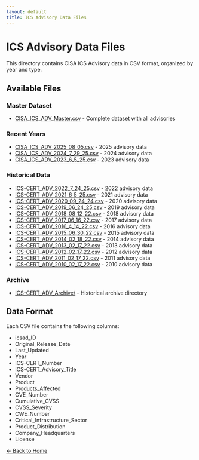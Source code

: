```yaml
---
layout: default
title: ICS Advisory Data Files
---
```


# ICS Advisory Data Files

This directory contains CISA ICS Advisory data in CSV format, organized by year and type.

## Available Files

### Master Dataset
- [CISA_ICS_ADV_Master.csv](CISA_ICS_ADV_Master.csv) - Complete dataset with all advisories

### Recent Years
- [CISA_ICS_ADV_2025_08_05.csv](CISA_ICS_ADV_2025_08_05.csv) - 2025 advisory data
- [CISA_ICS_ADV_2024_7_29_25.csv](CISA_ICS_ADV_2024_7_29_25.csv) - 2024 advisory data  
- [CISA_ICS_ADV_2023_6_5_25.csv](CISA_ICS_ADV_2023_6_5_25.csv) - 2023 advisory data

### Historical Data
- [ICS-CERT_ADV_2022_7_24_25.csv](ICS-CERT_ADV_2022_7_24_25.csv) - 2022 advisory data
- [ICS-CERT_ADV_2021_6_5_25.csv](ICS-CERT_ADV_2021_6_5_25.csv) - 2021 advisory data
- [ICS-CERT_ADV_2020_09_24_24.csv](ICS-CERT_ADV_2020_09_24_24.csv) - 2020 advisory data
- [ICS-CERT_ADV_2019_06_24_25.csv](ICS-CERT_ADV_2019_06_24_25.csv) - 2019 advisory data
- [ICS-CERT_ADV_2018_08_12_22.csv](ICS-CERT_ADV_2018_08_12_22.csv) - 2018 advisory data
- [ICS-CERT_ADV_2017_06_16_22.csv](ICS-CERT_ADV_2017_06_16_22.csv) - 2017 advisory data
- [ICS-CERT_ADV_2016_4_14_22.csv](ICS-CERT_ADV_2016_4_14_22.csv) - 2016 advisory data
- [ICS-CERT_ADV_2015_06_30_22.csv](ICS-CERT_ADV_2015_06_30_22.csv) - 2015 advisory data
- [ICS-CERT_ADV_2014_02_18_22.csv](ICS-CERT_ADV_2014_02_18_22.csv) - 2014 advisory data
- [ICS-CERT_ADV_2013_02_17_22.csv](ICS-CERT_ADV_2013_02_17_22.csv) - 2013 advisory data
- [ICS-CERT_ADV_2012_02_17_22.csv](ICS-CERT_ADV_2012_02_17_22.csv) - 2012 advisory data
- [ICS-CERT_ADV_2011_02_17_22.csv](ICS-CERT_ADV_2011_02_17_22.csv) - 2011 advisory data
- [ICS-CERT_ADV_2010_02_17_22.csv](ICS-CERT_ADV_2010_02_17_22.csv) - 2010 advisory data

### Archive
- [ICS-CERT_ADV_Archive/](ICS-CERT_ADV_Archive/) - Historical archive directory

## Data Format

Each CSV file contains the following columns:
- icsad_ID
- Original_Release_Date
- Last_Updated
- Year
- ICS-CERT_Number
- ICS-CERT_Advisory_Title
- Vendor
- Product
- Products_Affected
- CVE_Number
- Cumulative_CVSS
- CVSS_Severity
- CWE_Number
- Critical_Infrastructure_Sector
- Product_Distribution
- Company_Headquarters
- License

[← Back to Home](../)